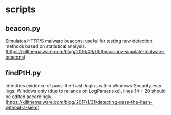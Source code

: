 # scripts

## beacon.py
Simulates HTTP/S malware beacons; useful for testing new detection methods based on statistical analysis.
(https://killthemalware.com/blog/2016/09/05/beaconpy-simulate-malware-beacons)



## findPtH.py
Identifies evidence of pass-the-hash logins within Windows Security.evtx logs.
Windows only (due to reliance on LogParser.exe), lines 14 + 20 should be edited accordingly. 
(https://killthemalware.com/blog/2017/1/31/detecting-pass-the-hash-without-a-siem)
